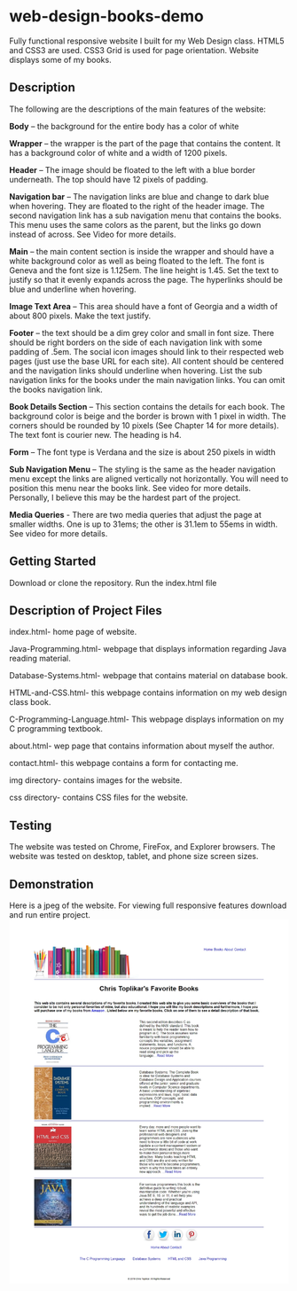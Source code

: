 # web-design-books-demo
Fully functional responsive website I built for my Web Design class.  HTML5 and CSS3 are used.  CSS3 Grid is used for page orientation.  Website displays some of my books.

## Description
The following are the descriptions of the main features of the website:

**Body** – the background for the entire body has a color of white

**Wrapper** – the wrapper is the part of the page that contains the content. It has a background color of white and a width of 1200 pixels. 

**Header** – The image should be floated to the left with a blue border underneath. The top should have 12 pixels of padding.

**Navigation bar** – The navigation links are blue and change to dark blue when hovering. They are floated to the right of the header image. The second navigation link has a sub navigation menu that contains the books. This menu uses the same colors as the parent, but the links go down instead of across. See Video for more details.

**Main** – the main content section is inside the wrapper and should have a white background color as well as being floated to the left. The font is Geneva and the font size is 1.125em. The line height is 1.45. Set the text to justify so that it evenly expands across the page. The hyperlinks should be blue and underline when hovering.

**Image Text Area** – This area should have a font of Georgia and a width of about 800 pixels. Make the text justify.

**Footer** – the text should be a dim grey color and small in font size. There should be right borders on the side of each navigation link with some padding of .5em. The social icon images should link to their respected web pages (just use the base URL for each site). All content should be centered and the navigation links should underline when hovering. List the sub navigation links for the books under the main navigation links. You can omit the books navigation link.

**Book Details Section** – This section contains the details for each book. The background color is beige and the border is brown with 1 pixel in width. The corners should be rounded by 10 pixels (See Chapter 14 for more details). The text font is courier new. The heading is h4.

**Form** – The font type is Verdana and the size is about 250 pixels in width

**Sub Navigation Menu** – The styling is the same as the header navigation menu except the links are aligned vertically not horizontally. You will need to position this menu near the books link. See video for more details. Personally, I believe this may be the hardest part of the project. 

**Media Queries** - There are two media queries that adjust the page at smaller widths. One is up to 31ems; the other is 31.1em to 55ems in width. See video for more details.


## Getting Started
Download or clone the repository. Run the index.html file

## Description of Project Files
index.html- home page of website.

Java-Programming.html- webpage that displays information regarding Java reading material.

Database-Systems.html- webpage that contains material on database book.

HTML-and-CSS.html- this webpage contains information on my web design class book.

C-Programming-Language.html- This webpage displays information on my C programming textbook.

about.html- wep page that contains information about myself the author.

contact.html- this webpage contains a form for contacting me.  

img directory- contains images for the website.

css directory- contains CSS files for the website.



## Testing
The website was tested on Chrome, FireFox, and Explorer browsers.  The website was tested on desktop, tablet, and phone size screen sizes. 

## Demonstration
Here is a jpeg of the website.  For viewing full responsive features download and run entire project.
![alt text][logo]

[logo]: https://github.com/ChrisToplikar/web-design-books-demo/blob/master/websitedemo.jpg?raw=true
 "Application Demo"
